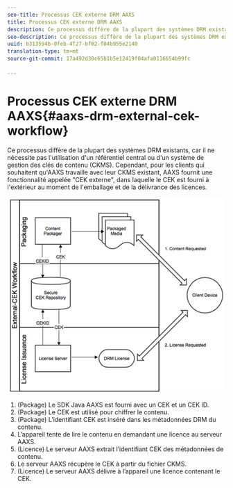 ```yaml
---
seo-title: Processus CEK externe DRM AAXS
title: Processus CEK externe DRM AAXS
description: Ce processus diffère de la plupart des systèmes DRM existants, car il ne nécessite l'utilisation d'aucun référentiel central ou système de gestion de clés de contenu (CKMS).
seo-description: Ce processus diffère de la plupart des systèmes DRM existants, car il ne nécessite l'utilisation d'aucun référentiel central ou système de gestion de clés de contenu (CKMS).
uuid: b313594b-0feb-4f27-bf02-f04b955e2140
translation-type: tm+mt
source-git-commit: 17a492d30c65b1b5e12419f04afa0116654b99fc

---
```



# Processus CEK externe DRM AAXS{#aaxs-drm-external-cek-workflow}

Ce processus diffère de la plupart des systèmes DRM existants, car il ne nécessite pas l&#39;utilisation d&#39;un référentiel central ou d&#39;un système de gestion des clés de contenu (CKMS). Cependant, pour les clients qui souhaitent qu&#39;AAXS travaille avec leur CKMS existant, AAXS fournit une fonctionnalité appelée &quot;CEK externe&quot;, dans laquelle le CEK est fourni à l&#39;extérieur au moment de l&#39;emballage et de la délivrance des licences.

![](assets/ECEK_Workflow.PNG)

1. (Package) Le SDK Java AAXS est fourni avec un CEK et un CEK ID.
1. (Package) Le CEK est utilisé pour chiffrer le contenu.
1. (Package) L’identifiant CEK est inséré dans les métadonnées DRM du contenu.
1. L’appareil tente de lire le contenu en demandant une licence au serveur AAXS.
1. (Licence) Le serveur AAXS extrait l’identifiant CEK des métadonnées de contenu.
1. Le serveur AAXS récupère le CEK à partir du fichier CKMS.
1. (Licence) Le serveur AAXS délivre à l’appareil une licence contenant le CEK.
